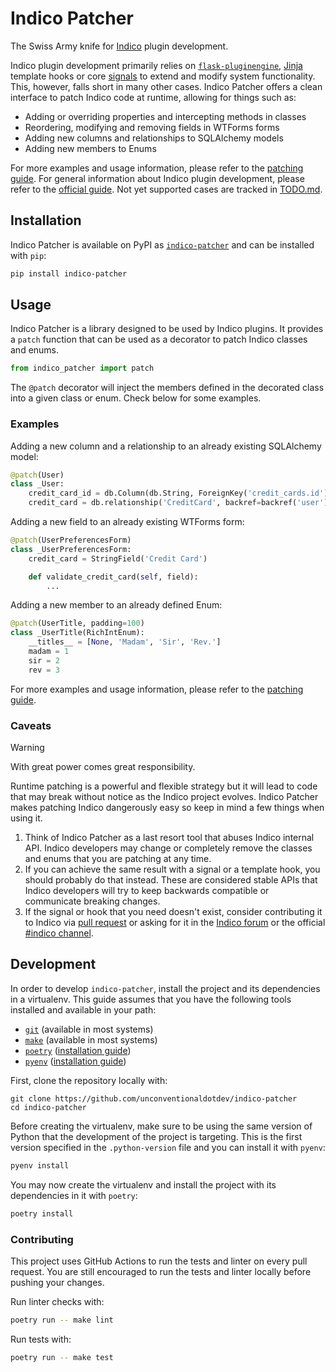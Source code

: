 # Indico Patcher

The Swiss Army knife for [Indico](https://getindico.io/) plugin development.

Indico plugin development primarily relies on [`flask-pluginengine`](https://github.com/indico/flask-pluginengine), [Jinja](https://github.com/pallets/jinja) template hooks or core [signals](https://github.com/indico/indico/tree/master/indico/core/signals) to extend and modify system functionality. This, however, falls short in many other cases. Indico Patcher offers a clean interface to patch Indico code at runtime, allowing for things such as:

- Adding or overriding properties and intercepting methods in classes
- Reordering, modifying and removing fields in WTForms forms
- Adding new columns and relationships to SQLAlchemy models
- Adding new members to Enums

For more examples and usage information, please refer to the [patching guide](doc/README.md). For general information about Indico plugin development, please refer to the [official guide](https://docs.getindico.io/en/stable/plugins/). Not yet supported cases are tracked in [TODO.md](TODO.md).

## Installation

Indico Patcher is available on PyPI as [`indico-patcher`](https://pypi.org/project/indico-patcher/) and can be installed with `pip`:

```sh
pip install indico-patcher
```

## Usage

Indico Patcher is a library designed to be used by Indico plugins. It provides a `patch` function that can be used as a decorator to patch Indico classes and enums.

```python
from indico_patcher import patch
```

The `@patch` decorator will inject the members defined in the decorated class into a given class or enum. Check below for some examples.

### Examples

Adding a new column and a relationship to an already existing SQLAlchemy model:

```python
@patch(User)
class _User:
    credit_card_id = db.Column(db.String, ForeignKey('credit_cards.id'))
    credit_card = db.relationship('CreditCard', backref=backref('user'))
```

Adding a new field to an already existing WTForms form:

```python
@patch(UserPreferencesForm)
class _UserPreferencesForm:
    credit_card = StringField('Credit Card')

    def validate_credit_card(self, field):
        ...
```

Adding a new member to an already defined Enum:

```python
@patch(UserTitle, padding=100)
class _UserTitle(RichIntEnum):
    __titles__ = [None, 'Madam', 'Sir', 'Rev.']
    madam = 1
    sir = 2
    rev = 3
```

For more examples and usage information, please refer to the [patching guide](doc/README.md).

### Caveats

> [!WARNING]
> With great power comes great responsibility.

Runtime patching is a powerful and flexible strategy but it will lead to code that may break without notice as the Indico project evolves. Indico Patcher makes patching Indico dangerously easy so keep in mind a few things when using it.

1. Think of Indico Patcher as a last resort tool that abuses Indico internal API. Indico developers may change or completely remove the classes and enums that you are patching at any time.
2. If you can achieve the same result with a signal or a template hook, you should probably do that instead. These are considered stable APIs that Indico developers will try to keep backwards compatible or communicate breaking changes.
3. If the signal or hook that you need doesn't exist, consider contributing it to Indico via [pull request](https://github.com/indico/indico/pulls) or asking for it in the [Indico forum](https://talk.getindico.io/) or the official [#indico channel](https://app.element.io/#/room/#indico:matrix.org).

## Development

In order to develop `indico-patcher`, install the project and its dependencies in a virtualenv. This guide assumes that you have the following tools installed and available in your path:

- [`git`](https://git-scm.com/) (available in most systems)
- [`make`](https://www.gnu.org/software/make/) (available in most systems)
- [`poetry`](https://python-poetry.org/) ([installation guide](https://python-poetry.org/docs/#installation))
- [`pyenv`](https://github.com/pyenv/pyenv) ([installation guide](https://github.com/pyenv/pyenv#installation))

First, clone the repository locally with:

```shell
git clone https://github.com/unconventionaldotdev/indico-patcher
cd indico-patcher
```

Before creating the virtualenv, make sure to be using the same version of Python that the development of the project is targeting. This is the first version specified in the `.python-version` file and you can install it with `pyenv`:

```sh
pyenv install
```

You may now create the virtualenv and install the project with its dependencies in it with `poetry`:

```sh
poetry install
```

### Contributing

This project uses GitHub Actions to run the tests and linter on every pull request. You are still encouraged to run the tests and linter locally before pushing your changes.

Run linter checks with:

```sh
poetry run -- make lint
```

Run tests with:

```sh
poetry run -- make test
```
